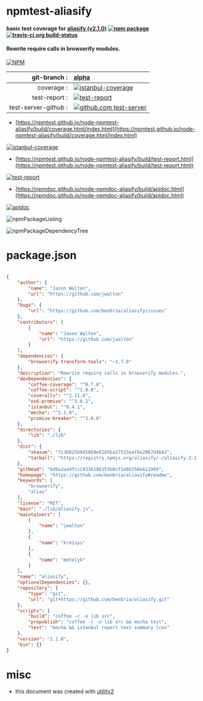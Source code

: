 # npmtest-aliasify

#### basic test coverage for  [aliasify (v2.1.0)](https://github.com/benbria/aliasify#readme)  [![npm package](https://img.shields.io/npm/v/npmtest-aliasify.svg?style=flat-square)](https://www.npmjs.org/package/npmtest-aliasify) [![travis-ci.org build-status](https://api.travis-ci.org/npmtest/node-npmtest-aliasify.svg)](https://travis-ci.org/npmtest/node-npmtest-aliasify)

#### Rewrite require calls in browserify modules.

[![NPM](https://nodei.co/npm/aliasify.png?downloads=true&downloadRank=true&stars=true)](https://www.npmjs.com/package/aliasify)

| git-branch : | [alpha](https://github.com/npmtest/node-npmtest-aliasify/tree/alpha)|
|--:|:--|
| coverage : | [![istanbul-coverage](https://npmtest.github.io/node-npmtest-aliasify/build/coverage.badge.svg)](https://npmtest.github.io/node-npmtest-aliasify/build/coverage.html/index.html)|
| test-report : | [![test-report](https://npmtest.github.io/node-npmtest-aliasify/build/test-report.badge.svg)](https://npmtest.github.io/node-npmtest-aliasify/build/test-report.html)|
| test-server-github : | [![github.com test-server](https://npmtest.github.io/node-npmtest-aliasify/GitHub-Mark-32px.png)](https://npmtest.github.io/node-npmtest-aliasify/build/app/index.html) | | build-artifacts : | [![build-artifacts](https://npmtest.github.io/node-npmtest-aliasify/glyphicons_144_folder_open.png)](https://github.com/npmtest/node-npmtest-aliasify/tree/gh-pages/build)|

- [https://npmtest.github.io/node-npmtest-aliasify/build/coverage.html/index.html](https://npmtest.github.io/node-npmtest-aliasify/build/coverage.html/index.html)

[![istanbul-coverage](https://npmtest.github.io/node-npmtest-aliasify/build/screenCapture.buildCi.browser.%252Ftmp%252Fbuild%252Fcoverage.lib.html.png)](https://npmtest.github.io/node-npmtest-aliasify/build/coverage.html/index.html)

- [https://npmtest.github.io/node-npmtest-aliasify/build/test-report.html](https://npmtest.github.io/node-npmtest-aliasify/build/test-report.html)

[![test-report](https://npmtest.github.io/node-npmtest-aliasify/build/screenCapture.buildCi.browser.%252Ftmp%252Fbuild%252Ftest-report.html.png)](https://npmtest.github.io/node-npmtest-aliasify/build/test-report.html)

- [https://npmdoc.github.io/node-npmdoc-aliasify/build/apidoc.html](https://npmdoc.github.io/node-npmdoc-aliasify/build/apidoc.html)

[![apidoc](https://npmdoc.github.io/node-npmdoc-aliasify/build/screenCapture.buildCi.browser.%252Ftmp%252Fbuild%252Fapidoc.html.png)](https://npmdoc.github.io/node-npmdoc-aliasify/build/apidoc.html)

![npmPackageListing](https://npmtest.github.io/node-npmtest-aliasify/build/screenCapture.npmPackageListing.svg)

![npmPackageDependencyTree](https://npmtest.github.io/node-npmtest-aliasify/build/screenCapture.npmPackageDependencyTree.svg)



# package.json

```json

{
    "author": {
        "name": "Jason Walton",
        "url": "https://github.com/jwalton"
    },
    "bugs": {
        "url": "https://github.com/benbria/aliasify/issues"
    },
    "contributors": [
        {
            "name": "Jason Walton",
            "url": "https://github.com/jwalton"
        }
    ],
    "dependencies": {
        "browserify-transform-tools": "~1.7.0"
    },
    "description": "Rewrite require calls in browserify modules.",
    "devDependencies": {
        "coffee-coverage": "^0.7.0",
        "coffee-script": "^1.8.0",
        "coveralls": "^2.11.6",
        "es6-promise": "^3.0.2",
        "istanbul": "^0.4.1",
        "mocha": "^2.1.0",
        "promise-breaker": "^3.0.0"
    },
    "directories": {
        "lib": "./lib"
    },
    "dist": {
        "shasum": "7c30825b9450b9e6185ba27533eaf6e2067d4b42",
        "tarball": "https://registry.npmjs.org/aliasify/-/aliasify-2.1.0.tgz"
    },
    "gitHead": "6dba2aa9fccc0336186353b8cf1e06158e611999",
    "homepage": "https://github.com/benbria/aliasify#readme",
    "keywords": [
        "browserify",
        "alias"
    ],
    "license": "MIT",
    "main": "./lib/aliasify.js",
    "maintainers": [
        {
            "name": "jwalton"
        },
        {
            "name": "kreisys"
        },
        {
            "name": "metelyk"
        }
    ],
    "name": "aliasify",
    "optionalDependencies": {},
    "repository": {
        "type": "git",
        "url": "git+https://github.com/benbria/aliasify.git"
    },
    "scripts": {
        "build": "coffee -c -o lib src",
        "prepublish": "coffee -c -o lib src && mocha test",
        "test": "mocha && istanbul report text-summary lcov"
    },
    "version": "2.1.0",
    "bin": {}
}
```



# misc
- this document was created with [utility2](https://github.com/kaizhu256/node-utility2)
